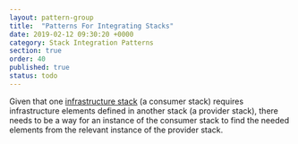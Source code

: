 ```yaml
---
layout: pattern-group
title:  "Patterns For Integrating Stacks"
date: 2019-02-12 09:30:20 +0000
category: Stack Integration Patterns
section: true
order: 40
published: true
status: todo
---
```


Given that one [infrastructure stack](/patterns/stack-concept/) (a consumer stack) requires infrastructure elements defined in another stack (a provider stack), there needs to be a way for an instance of the consumer stack to find the needed elements from the relevant instance of the provider stack.


